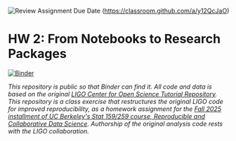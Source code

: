 ![Review Assignment Due Date](https://classroom.github.com/assets/deadline-readme-button-22041afd0340ce965d47ae6ef1cefeee28c7c493a6346c4f15d667ab976d596c.svg)
(https://classroom.github.com/a/y12QcJaO)

# HW 2: From Notebooks to Research Packages

[![Binder](https://mybinder.org/badge_logo.svg)](https://mybinder.org/v2/gh/UCB-stat-159-f25/hw-2-paulverdickt/main?labpath=LOSC_Event_tutorial.ipynb)

_This repository is public so that Binder can find it. All code and data is based on the original [LIGO Center for Open Science Tutorial Repository](https://github.com/losc-tutorial/LOSC_Event_tutorial). This repository is a class exercise that restructures the original LIGO code for improved reproducibility, as a homework assignment for the [Fall 2025 installment of UC Berkeley's Stat 159/259 course, _Reproducible and Collaborative Data Science_](https://ucb-stat-159-f25.github.io/site/). Authorship of the original analysis code rests with the LIGO collaboration._
                                                                                                                                                                                                                                                                                         